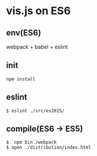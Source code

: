# vis.js on ES6

## env(ES6)
webpack + babel + eslint

## init
```
npm install
```

## eslint
```
$ eslint ./src/es2015/
```

## compile(ES6 -> ES5)

```
$ `npm bin`/webpack
$ open ./distribution/index.html
```
